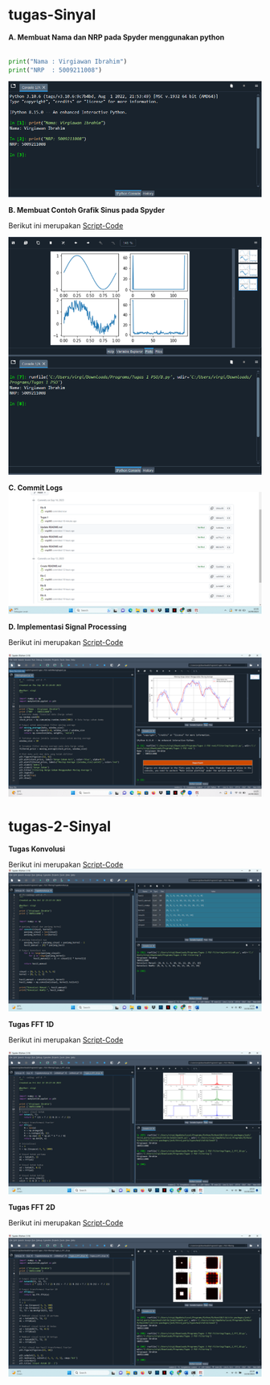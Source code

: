 # tugas-Sinyal
**A. Membuat Nama dan NRP pada Spyder menggunakan python**
```python

print("Nama : Virgiawan Ibrahim")
print("NRP  : 5009211008")
```
![A](A.png.png)

**B. Membuat Contoh Grafik Sinus pada Spyder**

Berikut ini merupakan [Script-Code](B.py)

![B](B.png)

**C. Commit Logs**
![C](C.png)

**D. Implementasi Signal Processing**

Berikut ini merupakan [Script-Code](Filtering(tugas1).py)

![D](Filtering(tugas1).png)

# tugas-2-Sinyal
**Tugas Konvolusi**

Berikut ini merupakan [Script-Code](Tugas_2_Konvolusi.py)
![D](TugasKonvolusi.png)

**Tugas FFT 1D**

Berikut ini merupakan [Script-Code](TTugas_2_FFT_1D.py)

![D](Tugas_2_FFT_1D.png)

**Tugas FFT 2D**

Berikut ini merupakan [Script-Code](TTugas_2_FFT_2D.py)

![D](Tugas_2_FFT_2D.png)

